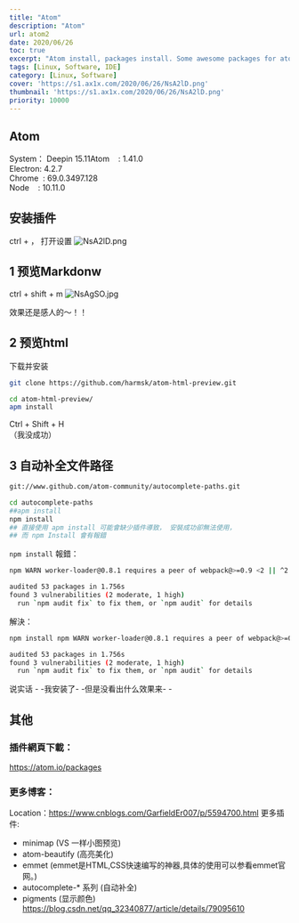 ```yaml
---
title: "Atom"
description: "Atom"
url: atom2
date: 2020/06/26
toc: true
excerpt: "Atom install, packages install. Some awesome packages for atom"
tags: [Linux, Software, IDE]
category: [Linux, Software]
cover: 'https://s1.ax1x.com/2020/06/26/NsA2lD.png'
thumbnail: 'https://s1.ax1x.com/2020/06/26/NsA2lD.png'
priority: 10000
---
```


## Atom

System： Deepin 15.11Atom    : 1.41.0<br />Electron: 4.2.7<br />Chrome  : 69.0.3497.128<br />Node    : 10.11.0

<a name="4LN4y"></a>
## 安装插件

ctrl + ， 打开设置
![NsA2lD.png](https://s1.ax1x.com/2020/06/26/NsA2lD.png)

<a name="rJPAR"></a>
## 1 预览Markdonw


ctrl + shift + m
![NsAgSO.jpg](https://s1.ax1x.com/2020/06/26/NsAgSO.jpg)


效果还是感人的～！！

<a name="jzoHj"></a>
## 2 预览html

下载并安装
```bash
git clone https://github.com/harmsk/atom-html-preview.git

cd atom-html-preview/
apm install
```


Ctrl + Shift + H<br />（我没成功）

<a name="GjTh6"></a>
## 3 自动补全文件路径

```bash
git://www.github.com/atom-community/autocomplete-paths.git

cd autocomplete-paths
##apm install
npm install
## 直接使用 apm install 可能會缺少插件導致， 安裝成功卻無法使用，
## 而 npm Install 會有報錯
```

`npm install` 報錯：
```bash
npm WARN worker-loader@0.8.1 requires a peer of webpack@>=0.9 <2 || ^2.1.0-beta || ^2.2.0 but none is installed. You must install peer dependencies yourself.

audited 53 packages in 1.756s
found 3 vulnerabilities (2 moderate, 1 high)
  run `npm audit fix` to fix them, or `npm audit` for details
```
解決：
```bash
npm install npm WARN worker-loader@0.8.1 requires a peer of webpack@>=0.9 <2 || ^2.1.0-beta || ^2.2.0 but none is installed. You must install peer dependencies yourself.

audited 53 packages in 1.756s
found 3 vulnerabilities (2 moderate, 1 high)
  run `npm audit fix` to fix them, or `npm audit` for details

```
说实话 - -我安装了- -但是没看出什么效果来- -

<a name="ePp9Z"></a>
## 其他
### 插件網頁下載：
https://atom.io/packages
### 更多博客：
Location：https://www.cnblogs.com/GarfieldEr007/p/5594700.html
更多插件:
- minimap (VS 一样小图预览)
- atom-beautify (高亮美化)
- emmet (emmet是HTML,CSS快速编写的神器,具体的使用可以参看emmet官网。)
- autocomplete-* 系列 (自动补全)
- pigments (显示颜色)
https://blog.csdn.net/qq_32340877/article/details/79095610
